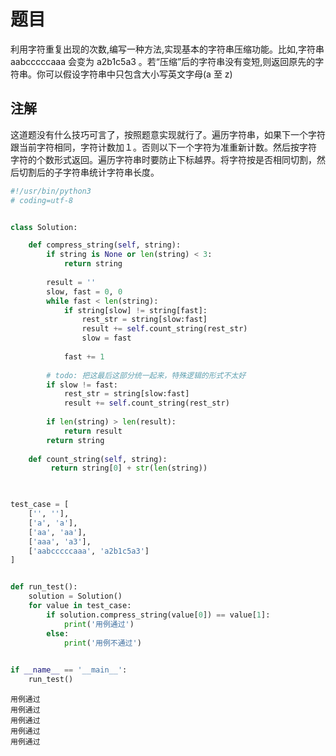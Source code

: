 # 题目
利用字符重复出现的次数,编写一种方法,实现基本的字符串压缩功能。比如,字符串 aabcccccaaa 会变为 a2b1c5a3 。若“压缩”后的字符串没有变短,则返回原先的字符串。你可以假设字符串中只包含大小写英文字母(a 至 z)


## 注解
这道题没有什么技巧可言了，按照题意实现就行了。遍历字符串，如果下一个字符跟当前字符相同，字符计数加１。否则以下一个字符为准重新计数。然后按字符 字符的个数形式返回。遍历字符串时要防止下标越界。将字符按是否相同切割，然后切割后的子字符串统计字符串长度。


```python
#!/usr/bin/python3
# coding=utf-8


class Solution:

    def compress_string(self, string):
        if string is None or len(string) < 3:
            return string
        
        result = ''
        slow, fast = 0, 0
        while fast < len(string):
            if string[slow] != string[fast]:
                rest_str = string[slow:fast]
                result += self.count_string(rest_str)
                slow = fast
                
            fast += 1
        
        # todo: 把这最后这部分统一起来，特殊逻辑的形式不太好
        if slow != fast:
            rest_str = string[slow:fast]
            result += self.count_string(rest_str)
            
        if len(string) > len(result):
            return result
        return string
    
    def count_string(self, string):
         return string[0] + str(len(string))
    


test_case = [
    ['', ''],
    ['a', 'a'],
    ['aa', 'aa'],
    ['aaa', 'a3'],
    ['aabcccccaaa', 'a2b1c5a3']
]


def run_test():
    solution = Solution()
    for value in test_case:
        if solution.compress_string(value[0]) == value[1]:
            print('用例通过')
        else:
            print('用例不通过')

            
if __name__ == '__main__':
    run_test()
```

    用例通过
    用例通过
    用例通过
    用例通过
    用例通过

